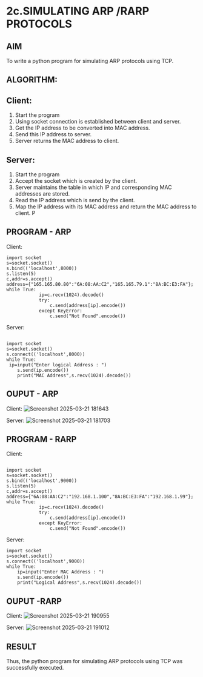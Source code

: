 # 2c.SIMULATING ARP /RARP PROTOCOLS
## AIM
To write a python program for simulating ARP protocols using TCP.
## ALGORITHM:
## Client:
1. Start the program
2. Using socket connection is established between client and server.
3. Get the IP address to be converted into MAC address.
4. Send this IP address to server.
5. Server returns the MAC address to client.
## Server:
1. Start the program
2. Accept the socket which is created by the client.
3. Server maintains the table in which IP and corresponding MAC addresses are
stored.
4. Read the IP address which is send by the client.
5. Map the IP address with its MAC address and return the MAC address to client.
P
## PROGRAM - ARP
Client:
```
import socket 
s=socket.socket() 
s.bind(('localhost',8000)) 
s.listen(5) 
c,addr=s.accept() 
address={"165.165.80.80":"6A:08:AA:C2","165.165.79.1":"8A:BC:E3:FA"}; 
while True: 
            ip=c.recv(1024).decode() 
            try: 
                c.send(address[ip].encode()) 
            except KeyError: 
                c.send("Not Found".encode())
```
Server:
```

import socket 
s=socket.socket() 
s.connect(('localhost',8000)) 
while True:
 ip=input("Enter logical Address : ") 
    s.send(ip.encode()) 
    print("MAC Address",s.recv(1024).decode())
```

## OUPUT - ARP
Client:
![Screenshot 2025-03-21 181643](https://github.com/user-attachments/assets/39965a14-51a7-4480-a411-bc8e5b291d2f)

Server:
![Screenshot 2025-03-21 181703](https://github.com/user-attachments/assets/833337dd-a34b-4948-9f48-4f875ef673af)


## PROGRAM - RARP
Client:
```

import socket 
s=socket.socket() 
s.bind(('localhost',9000)) 
s.listen(5) 
c,addr=s.accept() 
address={"6A:08:AA:C2":"192.168.1.100","8A:BC:E3:FA":"192.168.1.99"}; 
while True: 
            ip=c.recv(1024).decode() 
            try: 
                c.send(address[ip].encode()) 
            except KeyError: 
                c.send("Not Found".encode())
```
Server:
```
import socket 
s=socket.socket() 
s.connect(('localhost',9000)) 
while True: 
    ip=input("Enter MAC Address : ")
    s.send(ip.encode()) 
    print("Logical Address",s.recv(1024).decode())
```

## OUPUT -RARP
Client:
![Screenshot 2025-03-21 190955](https://github.com/user-attachments/assets/b4fa7bac-77ee-4d09-ae0e-8e642c40e0f7)


Server:
![Screenshot 2025-03-21 191012](https://github.com/user-attachments/assets/8d782100-a9a4-4c37-af10-f6e1658042fc)

## RESULT
Thus, the python program for simulating ARP protocols using TCP was successfully 
executed.
